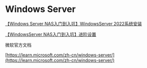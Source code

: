 # Windows Server


[【Windows Server NAS入门到入坑】WindowsServer 2022系统安装]( https://www.bilibili.com/video/BV1cN4y1U79b/)


[【WindowsServer NAS入门到入坑】进阶设置](https://www.bilibili.com/video/BV1Ag4y1U77N/)

微软官方文档

[https://learn.microsoft.com/zh-cn/windows-server/](https://learn.microsoft.com/zh-cn/windows-server/)
